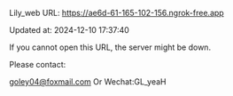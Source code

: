 Lily_web URL: https://ae6d-61-165-102-156.ngrok-free.app

Updated at: 2024-12-10 17:37:40

If you cannot open this URL, the server might be down.

Please contact: 

goley04@foxmail.com Or Wechat:GL_yeaH